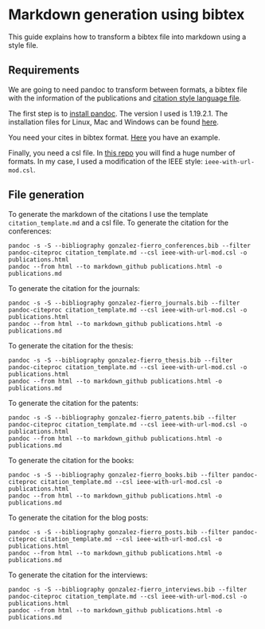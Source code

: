 # Markdown generation using bibtex

This guide explains how to transform a bibtex file into markdown using a style file.

## Requirements

We are going to need pandoc to transform between formats, a bibtex file with the information of the publications and [citation style language file](http://citationstyles.org/). 

The first step is to [install pandoc](http://pandoc.org/installing.html). The version I used is 1.19.2.1. The installation files for Linux, Mac and Windows can be found [here](https://github.com/jgm/pandoc/releases/tag/1.19.2.1).

You need your cites in bibtex format. [Here](gonzalez-fierro2014thesis.bib) you have an example.

Finally, you need a csl file. In [this repo](https://github.com/citation-style-language/styles) you will find a huge number of formats. In my case, I used a modification of the IEEE style: `ieee-with-url-mod.csl`.

## File generation

To generate the markdown of the citations I use the template `citation_template.md` and a csl file. To generate the citation for the conferences:

    pandoc -s -S --bibliography gonzalez-fierro_conferences.bib --filter pandoc-citeproc citation_template.md --csl ieee-with-url-mod.csl -o publications.html
    pandoc --from html --to markdown_github publications.html -o publications.md

To generate the citation for the journals:

    pandoc -s -S --bibliography gonzalez-fierro_journals.bib --filter pandoc-citeproc citation_template.md --csl ieee-with-url-mod.csl -o publications.html
    pandoc --from html --to markdown_github publications.html -o publications.md

To generate the citation for the thesis:

    pandoc -s -S --bibliography gonzalez-fierro_thesis.bib --filter pandoc-citeproc citation_template.md --csl ieee-with-url-mod.csl -o publications.html
    pandoc --from html --to markdown_github publications.html -o publications.md

To generate the citation for the patents:

    pandoc -s -S --bibliography gonzalez-fierro_patents.bib --filter pandoc-citeproc citation_template.md --csl ieee-with-url-mod.csl -o publications.html
    pandoc --from html --to markdown_github publications.html -o publications.md

To generate the citation for the books:

    pandoc -s -S --bibliography gonzalez-fierro_books.bib --filter pandoc-citeproc citation_template.md --csl ieee-with-url-mod.csl -o publications.html
    pandoc --from html --to markdown_github publications.html -o publications.md

To generate the citation for the blog posts:

    pandoc -s -S --bibliography gonzalez-fierro_posts.bib --filter pandoc-citeproc citation_template.md --csl ieee-with-url-mod.csl -o publications.html
    pandoc --from html --to markdown_github publications.html -o publications.md

To generate the citation for the interviews:

    pandoc -s -S --bibliography gonzalez-fierro_interviews.bib --filter pandoc-citeproc citation_template.md --csl ieee-with-url-mod.csl -o publications.html
    pandoc --from html --to markdown_github publications.html -o publications.md
